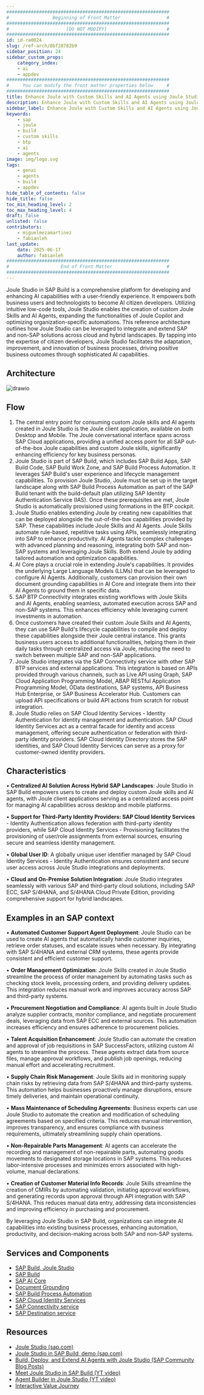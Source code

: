 ```yaml
---
############################################################
#                Beginning of Front Matter                 #
############################################################
#                     [DO NOT MODIFY]                      #
############################################################
id: id-ra0024
slug: /ref-arch/8bf28782b9
sidebar_position: 24
sidebar_custom_props:
    category_index:
    - ai
    - appdev
############################################################
#     You can modify the front matter properties below     #
############################################################
title: Enhance Joule with Custom Skills and AI Agents using Joule Studio in SAP Build
description: Enhance Joule with Custom Skills and AI Agents using Joule Studio in SAP Build for Seamless Integration across SAP and Non-SAP Systems
sidebar_label: Enhance Joule with Custom Skills and AI Agents using Joule Studio in SAP Build
keywords: 
    - sap
    - joule
    - build
    - custom skills
    - btp
    - ai
    - agents
image: img/logo.svg
tags:
    - genai
    - agents
    - build
    - appdev
hide_table_of_contents: false
hide_title: false
toc_min_heading_level: 2
toc_max_heading_level: 4
draft: false
unlisted: false
contributors:
    - miguelmezamartinez
    - fabianleh
last_update:
    date: 2025-06-17
    author: fabianleh
############################################################
#                   End of Front Matter                    #
############################################################
---
```


Joule Studio in SAP Build is a comprehensive platform for developing and enhancing AI capabilities with a user-friendly experience. It empowers both business users and technologists to become AI citizen developers. Utilizing intuitive low-code tools, Joule Studio enables the creation of custom Joule Skills and AI Agents, expanding the functionalities of Joule Copilot and optimizing organization-specific automations.
This reference architecture outlines how Joule Studio can be leveraged to integrate and extend SAP and non-SAP solutions across cloud and hybrid landscapes. By tapping into the expertise of citizen developers, Joule Studio facilitates the adaptation, improvement, and innovation of business processes, driving positive business outcomes through sophisticated AI capabilities.


## Architecture

<!-- The drawio "image" should appear right after the Solution Diagram SVG image -->
<!-- Note: [PLACEHOLDER] Please update the drawio with your architecture's drawio  -->

![drawio](drawio/Joule-Studio-Reference-Architecture.drawio)

## Flow

1.	The central entry point for consuming custom Joule skills and AI agents created in Joule Studio is the Joule client application, available on both Desktop and Mobile. The Joule conversational interface spans across SAP Cloud applications, providing a unified access point for all SAP out-of-the-box Joule capabilities and custom Joule skills, significantly enhancing efficiency for key business personas.
2.	Joule Studio is part of SAP Build, which includes SAP Build Apps, SAP Build Code, SAP Build Work Zone, and SAP Build Process Automation. It leverages SAP Build's user experience and lifecycle management capabilities. To provision Joule Studio, Joule must be set up in the target landscape along with SAP Build Process Automation as part of the SAP Build tenant with the build-default plan utilizing SAP Identity Authentication Service (IAS). Once these prerequisites are met, Joule Studio is automatically provisioned using formations in the BTP cockpit.
3.	Joule Studio enables extending Joule by creating new capabilities that can be deployed alongside the out-of-the-box capabilities provided by SAP. These capabilities include Joule Skills and AI Agents. Joule Skills automate rule-based, repetitive tasks using APIs, seamlessly integrating into SAP to enhance productivity. AI Agents tackle complex challenges with advanced planning and reasoning, integrating both SAP and non-SAP systems and leveraging Joule Skills. Both extend Joule by adding tailored automation and optimization capabilities.
4.	AI Core plays a crucial role in extending Joule's capabilities. It provides the underlying Large Language Models (LLMs) that can be leveraged to configure AI Agents. Additionally, customers can provision their own document grounding capabilities in AI Core and integrate them into their AI Agents to ground them in specific data. 
5.	SAP BTP Connectivity integrates existing workflows with Joule Skills and AI Agents, enabling seamless, automated execution across SAP and non-SAP systems. This enhances efficiency while leveraging current investments in automation.
6.	Once customers have created their custom Joule Skills and AI Agents, they can use SAP Build's lifecycle capabilities to compile and deploy these capabilities alongside their Joule central instance. This grants business users access to additional functionalities, helping them in their daily tasks through centralized access via Joule, reducing the need to switch between multiple SAP and non-SAP applications.
7.	Joule Studio integrates via the SAP Connectivity service with other SAP BTP services and external applications. This integration is based on APIs provided through various channels, such as Live API using Graph, SAP Cloud Application Programming Model, ABAP RESTful Application Programming Model, OData destinations, SAP systems, API Business Hub Enterprise, or SAP Business Accelerator Hub. Customers can upload API specifications or build API actions from scratch for robust integration.
8.	Joule Studio relies on SAP Cloud Identity Services - Identity Authentication for identity management and authentication. SAP Cloud Identity Services act as a central facade for identity and access management, offering secure authentication or federation with third-party identity providers. SAP Cloud Identity Directory stores the SAP identities, and SAP Cloud Identity Services can serve as a proxy for customer-owned identity providers.



## Characteristics

•	**Centralized AI Solution Across Hybrid SAP Landscapes**: Joule Studio in SAP Build empowers users to create and deploy custom Joule skills and AI agents, with Joule client applications serving as a centralized access point for managing AI capabilities across desktop and mobile platforms.

•	**Support for Third-Party Identity Providers: SAP Cloud Identity Services** - Identity Authentication allows federation with third-party identity providers, while SAP Cloud Identity Services - Provisioning facilitates the provisioning of user/role assignments from external sources, ensuring secure and seamless identity management.

•	**Global User ID**: A globally unique user identifier managed by SAP Cloud Identity Services - Identity Authentication ensures consistent and secure user access across Joule Studio integrations and deployments.

•	**Cloud and On-Premise Solution Integration**: Joule Studio integrates seamlessly with various SAP and third-party cloud solutions, including SAP ECC, SAP S/4HANA, and S/4HANA Cloud Private Edition, providing comprehensive support for hybrid landscapes.


## Examples in an SAP context

•	**Automated Customer Support Agent Deployment**: Joule Studio can be used to create AI agents that automatically handle customer inquiries, retrieve order statuses, and escalate issues when necessary. By integrating with SAP S/4HANA and external CRM systems, these agents provide consistent and efficient customer support.

•	**Order Management Optimization**: Joule Skills created in Joule Studio streamline the process of order management by automating tasks such as checking stock levels, processing orders, and providing delivery updates. This integration reduces manual work and improves accuracy across SAP and third-party systems.

•	**Procurement Negotiation and Compliance**: AI agents built in Joule Studio analyze supplier contracts, monitor compliance, and negotiate procurement deals, leveraging data from SAP ECC and external sources. This automation increases efficiency and ensures adherence to procurement policies.

•	**Talent Acquisition Enhancement**: Joule Studio can automate the creation and approval of job requisitions in SAP SuccessFactors, utilizing custom AI agents to streamline the process. These agents extract data from source files, manage approval workflows, and publish job openings, reducing manual effort and accelerating recruitment.

•	**Supply Chain Risk Management**: Joule Skills aid in monitoring supply chain risks by retrieving data from SAP S/4HANA and third-party systems. This automation helps businesses proactively manage disruptions, ensure timely deliveries, and maintain operational continuity.

•	**Mass Maintenance of Scheduling Agreements**: Business experts can use Joule Studio to automate the creation and modification of scheduling agreements based on specified criteria. This reduces manual intervention, improves transparency, and ensures compliance with business requirements, ultimately streamlining supply chain operations.

•	**Non-Repairable Parts Management**: AI agents can accelerate the recording and management of non-repairable parts, automating goods movements to designated storage locations in SAP systems. This reduces labor-intensive processes and minimizes errors associated with high-volume, manual declarations.

•	**Creation of Customer Material Info Records**: Joule Skills streamline the creation of CMIRs by automating validation, initiating approval workflows, and generating records upon approval through API integration with SAP S/4HANA. This reduces manual data entry, addressing data inconsistencies and improving efficiency in purchasing and procurement.

By leveraging Joule Studio in SAP Build, organizations can integrate AI capabilities into existing business processes, enhancing automation, productivity, and decision-making across both SAP and non-SAP systems.


## Services and Components

- [SAP Build, Joule Studio](https://discovery-center.cloud.sap/ai-feature/e93aa292-e7f4-449d-9586-f1a8510d5ab6/)
- [SAP Build](https://discovery-center.cloud.sap/serviceCatalog/sap-build/?region=all)
- [SAP AI Core](https://discovery-center.cloud.sap/serviceCatalog/sap-ai-core/?region=all)
- [Document Grounding](https://discovery-center.cloud.sap/ai-feature/fedeca14-3e69-472c-a0ea-82396735c35f/)
- [SAP Build Process Automation](https://discovery-center.cloud.sap/serviceCatalog/sap-build-process-automation?region=all)
- [SAP Cloud Identity Services](https://discovery-center.cloud.sap/serviceCatalog/cloud-identity-services?region=all)
- [SAP Connectivity service](https://discovery-center.cloud.sap/serviceCatalog/connectivity-service?region=all)
- [SAP Destination service](https://discovery-center.cloud.sap/serviceCatalog/destination?region=all)


## Resources

- [Joule Studio (sap.com)](https://www.sap.com/products/artificial-intelligence/joule-studio.html)
- [Joule Studio in SAP Build, demo (sap.com)](https://www.sap.com/assetdetail/2024/10/1621dba3-d97e-0010-bca6-c68f7e60039b.html)
- [Build, Deploy, and Extend AI Agents with Joule Studio (SAP Community Blog Posts)](https://community.sap.com/t5/technology-blog-posts-by-sap/build-deploy-and-extend-ai-agents-with-joule-studio/ba-p/14105964)
- [Meet Joule Studio in SAP Build (YT video)](https://www.youtube.com/watch?v=JdwfjieiOFY)
- [Agent Builder in Joule Studio (YT video)](https://www.youtube.com/watch?v=C37FkIM83xw)
- [Interactive Value Journey](https://ivj-vx.cfapps.eu10.hana.ondemand.com/public/journey/2a840b1a-f1d9-4f42-9c75-8f377599de83/intro)
